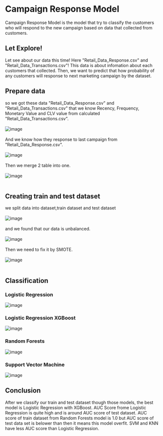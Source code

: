 # Campaign Response Model
Campaign Response Model is the model that try to classify the customers who will respond to the new campaign based on data that collected from customers.<br />
## Let Explore!
Let see about our data this time! Here "Retail_Data_Response.csv" and "Retail_Data_Transactions.csv"! This data is about infomation about each customers that collected. Then, we want to predict that how probability of any customers will response to next marketing campaign by the dataset.<br />
## Prepare data
so we got these data "Retail_Data_Response.csv" and "Retail_Data_Transactions.csv" that we know Recency, Frequency, Monetary Value and CLV value from calculated "Retail_Data_Transactions.csv".<br />
<br />
![image](https://user-images.githubusercontent.com/95345008/147786850-bd42aa11-7035-43df-b3ac-824f9f0128da.png)<br />
<br />
And we know how they response to last campaign from "Retail_Data_Response.csv".<br />
<br />
![image](https://user-images.githubusercontent.com/95345008/147786874-510e1879-c404-4bf3-a01a-b46538c9407d.png)<br />
<br />
Then we merge 2 table into one.<br />
<br />
![image](https://user-images.githubusercontent.com/95345008/147786894-8e861b96-43b7-44e7-a65c-2753da0af196.png)<br />
<br />
## Creating train and test dataset
we split data into dataset,train dataset and test dataset<br />
<br />
![image](https://user-images.githubusercontent.com/95345008/147786925-8efec96e-3e3b-4db0-8713-199ad09f16fe.png)<br />
<br />
and we found that our data is unbalanced.<br />
<br />
![image](https://user-images.githubusercontent.com/95345008/147786938-68b08c07-b719-4973-bfb6-dff7546546ff.png)<br />
<br />
Then we need to fix it by SMOTE.<br />
<br />
![image](https://user-images.githubusercontent.com/95345008/147786949-6d768fde-e98a-45b4-88e3-ced6f8ab43ef.png)<br />
<br />
## Classification
### Logistic Regression
![image](https://user-images.githubusercontent.com/95345008/147820969-8bf8068d-02a7-47b2-8035-5064781effc5.png)

### Logistic Regression XGBoost
![image](https://user-images.githubusercontent.com/95345008/147820977-87ef254e-f2a1-4e1f-b748-c315752b1957.png)

### Random Forests
![image](https://user-images.githubusercontent.com/95345008/147820988-d8aeb3a3-78df-45ed-a9d9-11142e52fd48.png)

### Support Vector Machine
![image](https://user-images.githubusercontent.com/95345008/147820999-d661429e-2ad2-43ee-b4b8-89c0464424e6.png)

## Conclusion
After we classify our train and test dataset though those models, the best model is Logistic Regression with XGBoost. AUC Score frome Logistic Regression is quite high and is around AUC score of test dataset. AUC score of train dataset from Random Forests model is 1.0 but AUC score of test data set is belower than then it means this model overfit. SVM and KNN have less AUC score than Logistic Regression.
